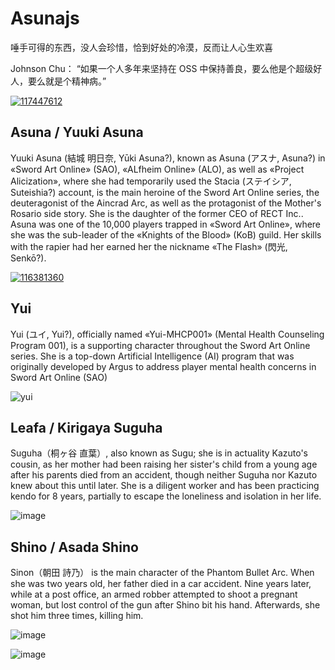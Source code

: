 # Asunajs

唾手可得的东西，没人会珍惜，恰到好处的冷漠，反而让人心生欢喜

Johnson Chu： “如果一个人多年来坚持在 OSS 中保持善良，要么他是个超级好人，要么就是个精神病。”

[![117447612](http://imgsrc.baidu.com/forum/pic/item/2934349b033b5bb58211d0c570d3d539b700bcc3.jpg)](https://www.pixiv.net/artworks/117447612)

## Asuna / Yuuki Asuna

Yuuki Asuna (結城 明日奈, Yūki Asuna?), known as Asuna (アスナ, Asuna?) in «Sword Art Online» (SAO), «ALfheim Online» (ALO), as well as «Project Alicization», where she had temporarily used the Stacia (ステイシア, Suteishia?) account, is the main heroine of the Sword Art Online series, the deuteragonist of the Aincrad Arc, as well as the protagonist of the Mother's Rosario side story. She is the daughter of the former CEO of RECT Inc.. Asuna was one of the 10,000 players trapped in «Sword Art Online», where she was the sub-leader of the «Knights of the Blood» (KoB) guild. Her skills with the rapier had her earned her the nickname «The Flash» (閃光, Senkō?).

[![116381360](http://imgsrc.baidu.com/forum/pic/item/6159252dd42a28340a59cc301db5c9ea15cebf0a.jpg)](https://www.pixiv.net/artworks/116381360)

## Yui

Yui (ユイ, Yui?), officially named «Yui-MHCP001» (Mental Health Counseling Program 001), is a supporting character throughout the Sword Art Online series. She is a top-down Artificial Intelligence (AI) program that was originally developed by Argus to address player mental health concerns in Sword Art Online (SAO)

![yui](http://imgsrc.baidu.com/forum/pic/item/b21c8701a18b87d627b25124410828381f30fd1d.jpg)

## Leafa / Kirigaya Suguha

Suguha（桐ヶ谷 直葉）, also known as Sugu; she is in actuality Kazuto's cousin, as her mother had been raising her sister's child from a young age after his parents died from an accident, though neither Suguha nor Kazuto knew about this until later. She is a diligent worker and has been practicing kendo for 8 years, partially to escape the loneliness and isolation in her life.

![image](https://github.com/asunajs/asuna/assets/44313800/2d51872d-743f-4e8c-9196-6fcf3c503767)

## Shino / Asada Shino

Sinon（朝田 詩乃） is the main character of the Phantom Bullet Arc. When she was two years old, her father died in a car accident. Nine years later, while at a post office, an armed robber attempted to shoot a pregnant woman, but lost control of the gun after Shino bit his hand. Afterwards, she shot him three times, killing him.

![image](https://github.com/asunajs/asuna/assets/44313800/3e0e1871-e090-4f9b-ac39-7e4a995d2ad6)

![image](https://github.com/asunajs/asuna/assets/44313800/f9fa5351-0392-4c07-997b-b10e19c84afe)
